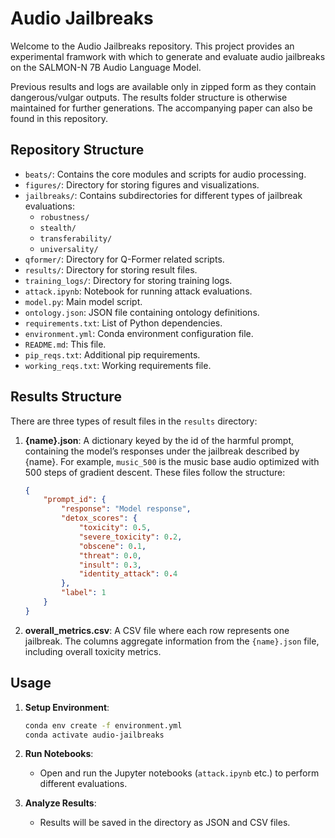 # Audio Jailbreaks

Welcome to the Audio Jailbreaks repository. This project provides an experimental framwork with which to generate and evaluate audio jailbreaks on the SALMON-N 7B Audio Language Model.

Previous results and logs are available only in zipped form as they contain dangerous/vulgar outputs. The results folder structure is otherwise maintained for further generations.
The accompanying paper can also be found in this repository.

## Repository Structure

- `beats/`: Contains the core modules and scripts for audio processing.
- `figures/`: Directory for storing figures and visualizations.
- `jailbreaks/`: Contains subdirectories for different types of jailbreak evaluations:
  - `robustness/`
  - `stealth/`
  - `transferability/`
  - `universality/`
- `qformer/`: Directory for Q-Former related scripts.
- `results/`: Directory for storing result files.
- `training_logs/`: Directory for storing training logs.
- `attack.ipynb`: Notebook for running attack evaluations.
- `model.py`: Main model script.
- `ontology.json`: JSON file containing ontology definitions.
- `requirements.txt`: List of Python dependencies.
- `environment.yml`: Conda environment configuration file.
- `README.md`: This file.
- `pip_reqs.txt`: Additional pip requirements.
- `working_reqs.txt`: Working requirements file.

## Results Structure

There are three types of result files in the `results` directory:

1. **{name}.json**: A dictionary keyed by the id of the harmful prompt, containing the model’s responses under the jailbreak described by {name}. For example, `music_500` is the music base audio optimized with 500 steps of gradient descent. These files follow the structure:
    ```json
    {
        "prompt_id": {
            "response": "Model response",
            "detox_scores": {
                "toxicity": 0.5,
                "severe_toxicity": 0.2,
                "obscene": 0.1,
                "threat": 0.0,
                "insult": 0.3,
                "identity_attack": 0.4
            },
            "label": 1
        }
    }
    ```

2. **overall_metrics.csv**: A CSV file where each row represents one jailbreak. The columns aggregate information from the `{name}.json` file, including overall toxicity metrics.

## Usage

1. **Setup Environment**:
    ```sh
    conda env create -f environment.yml
    conda activate audio-jailbreaks
    ```

2. **Run Notebooks**:
    - Open and run the Jupyter notebooks (`attack.ipynb` etc.) to perform different evaluations.

3. **Analyze Results**:
    - Results will be saved in the directory as JSON and CSV files.
